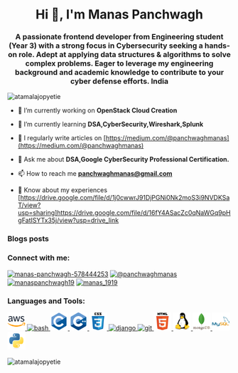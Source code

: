 <h1 align="center">Hi 👋, I'm Manas Panchwagh</h1>
<h3 align="center">A passionate frontend developer from Engineering student (Year 3) with a strong focus in Cybersecurity seeking a hands-on role. Adept at applying data structures & algorithms to solve complex problems. Eager to leverage my engineering background and academic knowledge to contribute to your cyber defense efforts. India</h3>

<p align="left"> <img src="https://komarev.com/ghpvc/?username=atamalajopyetie&label=Profile%20views&color=0e75b6&style=flat" alt="atamalajopyetie" /> </p>

- 🔭 I’m currently working on **OpenStack Cloud Creation**

- 🌱 I’m currently learning **DSA,CyberSecurity,Wireshark,Splunk**

- 📝 I regularly write articles on [https://medium.com/@panchwaghmanas](https://medium.com/@panchwaghmanas)

- 💬 Ask me about **DSA,Google CyberSecurity Professional Certification.**

- 📫 How to reach me **panchwaghmanas@gmail.com**

- 📄 Know about my experiences [https://drive.google.com/file/d/1j0cwwrJ91DjPGNi0Nk2moS3i9NVDKSaT/view?usp=sharing]https://drive.google.com/file/d/16fY4ASacZc0qNaWGq9pHgFatISYTx35j/view?usp=drive_link

### Blogs posts
<!-- BLOG-POST-LIST:START -->
<!-- BLOG-POST-LIST:END -->

<h3 align="left">Connect with me:</h3>
<p align="left">
<a href="https://linkedin.com/in/manas-panchwagh-578444253" target="blank"><img align="center" src="https://raw.githubusercontent.com/rahuldkjain/github-profile-readme-generator/master/src/images/icons/Social/linked-in-alt.svg" alt="manas-panchwagh-578444253" height="30" width="40" /></a>
<a href="https://medium.com/@panchwaghmanas" target="blank"><img align="center" src="https://raw.githubusercontent.com/rahuldkjain/github-profile-readme-generator/master/src/images/icons/Social/medium.svg" alt="@panchwaghmanas" height="30" width="40" /></a>
<a href="https://www.hackerrank.com/manaspanchwagh19" target="blank"><img align="center" src="https://raw.githubusercontent.com/rahuldkjain/github-profile-readme-generator/master/src/images/icons/Social/hackerrank.svg" alt="manaspanchwagh19" height="30" width="40" /></a>
<a href="https://www.leetcode.com/manas_1919" target="blank"><img align="center" src="https://raw.githubusercontent.com/rahuldkjain/github-profile-readme-generator/master/src/images/icons/Social/leet-code.svg" alt="manas_1919" height="30" width="40" /></a>
</p>

<h3 align="left">Languages and Tools:</h3>
<p align="left"> <a href="https://aws.amazon.com" target="_blank" rel="noreferrer"> <img src="https://raw.githubusercontent.com/devicons/devicon/master/icons/amazonwebservices/amazonwebservices-original-wordmark.svg" alt="aws" width="40" height="40"/> </a> <a href="https://www.gnu.org/software/bash/" target="_blank" rel="noreferrer"> <img src="https://www.vectorlogo.zone/logos/gnu_bash/gnu_bash-icon.svg" alt="bash" width="40" height="40"/> </a> <a href="https://www.cprogramming.com/" target="_blank" rel="noreferrer"> <img src="https://raw.githubusercontent.com/devicons/devicon/master/icons/c/c-original.svg" alt="c" width="40" height="40"/> </a> <a href="https://www.w3schools.com/cpp/" target="_blank" rel="noreferrer"> <img src="https://raw.githubusercontent.com/devicons/devicon/master/icons/cplusplus/cplusplus-original.svg" alt="cplusplus" width="40" height="40"/> </a> <a href="https://www.w3schools.com/css/" target="_blank" rel="noreferrer"> <img src="https://raw.githubusercontent.com/devicons/devicon/master/icons/css3/css3-original-wordmark.svg" alt="css3" width="40" height="40"/> </a> <a href="https://www.djangoproject.com/" target="_blank" rel="noreferrer"> <img src="https://cdn.worldvectorlogo.com/logos/django.svg" alt="django" width="40" height="40"/> </a> <a href="https://git-scm.com/" target="_blank" rel="noreferrer"> <img src="https://www.vectorlogo.zone/logos/git-scm/git-scm-icon.svg" alt="git" width="40" height="40"/> </a> <a href="https://www.w3.org/html/" target="_blank" rel="noreferrer"> <img src="https://raw.githubusercontent.com/devicons/devicon/master/icons/html5/html5-original-wordmark.svg" alt="html5" width="40" height="40"/> </a> <a href="https://www.linux.org/" target="_blank" rel="noreferrer"> <img src="https://raw.githubusercontent.com/devicons/devicon/master/icons/linux/linux-original.svg" alt="linux" width="40" height="40"/> </a> <a href="https://www.mongodb.com/" target="_blank" rel="noreferrer"> <img src="https://raw.githubusercontent.com/devicons/devicon/master/icons/mongodb/mongodb-original-wordmark.svg" alt="mongodb" width="40" height="40"/> </a> <a href="https://www.mysql.com/" target="_blank" rel="noreferrer"> <img src="https://raw.githubusercontent.com/devicons/devicon/master/icons/mysql/mysql-original-wordmark.svg" alt="mysql" width="40" height="40"/> </a> <a href="https://www.python.org" target="_blank" rel="noreferrer"> <img src="https://raw.githubusercontent.com/devicons/devicon/master/icons/python/python-original.svg" alt="python" width="40" height="40"/> </a> </p>

<p><img align="center" src="https://github-readme-stats.vercel.app/api/top-langs?username=atamalajopyetie&show_icons=true&locale=en&layout=compact" alt="atamalajopyetie" /></p>
